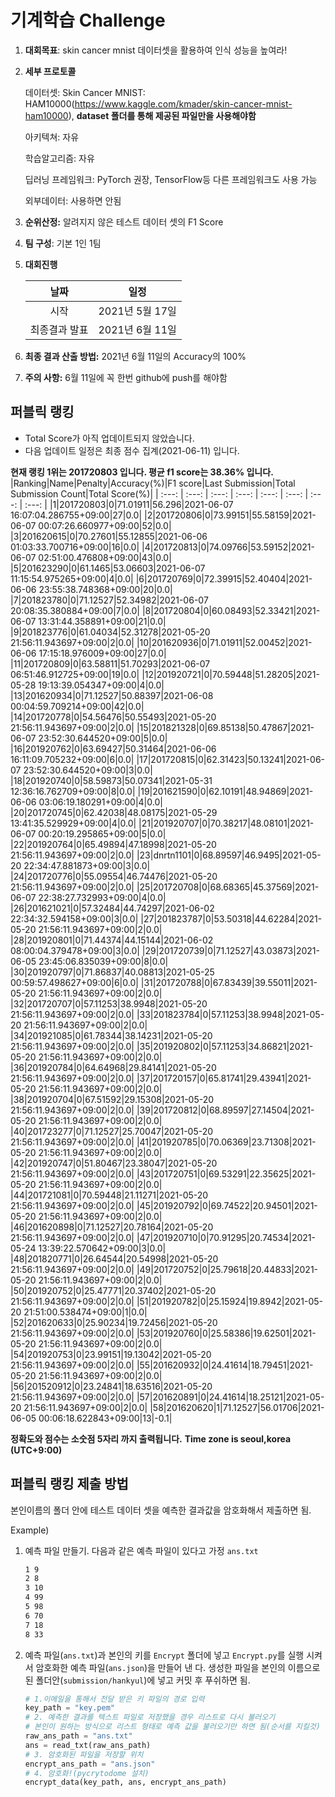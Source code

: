 # **기계학습 Challenge**
1. **대회목표**: skin cancer mnist 데이터셋을 활용하여 인식 성능을 높여라!

2. **세부 프로토콜**

   데이터셋: Skin Cancer MNIST: HAM10000(https://www.kaggle.com/kmader/skin-cancer-mnist-ham10000), 
           **dataset 폴더를 통해 제공된 파일만을 사용해야함**

   아키텍쳐: 자유

   학습알고리즘: 자유

   딥러닝 프레임워크: PyTorch 권장, TensorFlow등 다른 프레임워크도 사용 가능

   외부데이터: 사용하면 안됨

3. **순위산정:** 알려지지 않은 테스트 데이터 셋의 F1 Score

4. **팀 구성**: 기본 1인 1팀

5. **대회진행**

   |     날짜      |      일정       |
   | :-----------: | :-------------: |
   |     시작      | 2021년 5월 17일 |
   | 최종결과 발표 | 2021년 6월 11일  |

6. **최종 결과 산출 방법:** 2021년 6월 11일의 Accuracy의 100%

7. **주의 사항:** 6월 11일에 꼭 한번 github에 push를 해야함


## 퍼블릭 랭킹

  
- Total Score가 아직 업데이트되지 않았습니다. 
 - 다음 업데이트 일정은 최종 점수 집계(2021-06-11) 입니다.
  
**현재 랭킹 1위는 201720803 입니다. 평균 f1 score는 38.36% 입니다.**
|Ranking|Name|Penalty|Accuracy(%)|F1 score|Last Submission|Total Submission Count|Total Score(%)|
| :---: | :---: | :---: | :---: | :---: | :---: | :---: | :---: |
|1|201720803|0|71.01911|56.296|2021-06-07 16:07:04.286755+09:00|27|0.0|
|2|201720806|0|73.99151|55.58159|2021-06-07 00:07:26.660977+09:00|52|0.0|
|3|201620615|0|70.27601|55.12855|2021-06-06 01:03:33.700716+09:00|16|0.0|
|4|201720813|0|74.09766|53.59152|2021-06-07 02:51:00.476808+09:00|43|0.0|
|5|201623290|0|61.1465|53.06603|2021-06-07 11:15:54.975265+09:00|4|0.0|
|6|201720769|0|72.39915|52.40404|2021-06-06 23:55:38.748368+09:00|20|0.0|
|7|201823780|0|71.12527|52.34982|2021-06-07 20:08:35.380884+09:00|7|0.0|
|8|201720804|0|60.08493|52.33421|2021-06-07 13:31:44.358891+09:00|21|0.0|
|9|201823776|0|61.04034|52.31278|2021-05-20 21:56:11.943697+09:00|2|0.0|
|10|201620936|0|71.01911|52.00452|2021-06-06 17:15:18.976009+09:00|27|0.0|
|11|201720809|0|63.58811|51.70293|2021-06-07 06:51:46.912725+09:00|19|0.0|
|12|201920721|0|70.59448|51.28205|2021-05-28 19:13:39.054347+09:00|4|0.0|
|13|201620934|0|71.12527|50.88397|2021-06-08 00:04:59.709214+09:00|42|0.0|
|14|201720778|0|54.56476|50.55493|2021-05-20 21:56:11.943697+09:00|2|0.0|
|15|201821328|0|69.85138|50.47867|2021-06-07 23:52:30.644520+09:00|5|0.0|
|16|201920762|0|63.69427|50.31464|2021-06-06 16:11:09.705232+09:00|6|0.0|
|17|201720815|0|62.31423|50.13241|2021-06-07 23:52:30.644520+09:00|3|0.0|
|18|201920740|0|58.59873|50.07341|2021-05-31 12:36:16.762709+09:00|8|0.0|
|19|201621590|0|62.10191|48.94869|2021-06-06 03:06:19.180291+09:00|4|0.0|
|20|201720745|0|62.42038|48.08175|2021-05-29 13:41:35.529929+09:00|4|0.0|
|21|201920707|0|70.38217|48.08101|2021-06-07 00:20:19.295865+09:00|5|0.0|
|22|201920764|0|65.49894|47.18998|2021-05-20 21:56:11.943697+09:00|2|0.0|
|23|dnrtn1101|0|68.89597|46.9495|2021-05-20 22:34:47.881873+09:00|3|0.0|
|24|201720776|0|55.09554|46.74476|2021-05-20 21:56:11.943697+09:00|2|0.0|
|25|201720708|0|68.68365|45.37569|2021-06-07 22:38:27.732993+09:00|4|0.0|
|26|201621021|0|57.32484|44.74297|2021-06-02 22:34:32.594158+09:00|3|0.0|
|27|201823787|0|53.50318|44.62284|2021-05-20 21:56:11.943697+09:00|2|0.0|
|28|201920801|0|71.44374|44.15144|2021-06-02 08:00:04.379478+09:00|3|0.0|
|29|201720739|0|71.12527|43.03873|2021-06-05 23:45:06.835039+09:00|8|0.0|
|30|201920797|0|71.86837|40.08813|2021-05-25 00:59:57.498627+09:00|6|0.0|
|31|201720788|0|67.83439|39.55011|2021-05-20 21:56:11.943697+09:00|2|0.0|
|32|201720707|0|57.11253|38.9948|2021-05-20 21:56:11.943697+09:00|2|0.0|
|33|201823784|0|57.11253|38.9948|2021-05-20 21:56:11.943697+09:00|2|0.0|
|34|201921085|0|61.78344|38.14231|2021-05-20 21:56:11.943697+09:00|2|0.0|
|35|201920802|0|57.11253|34.86821|2021-05-20 21:56:11.943697+09:00|2|0.0|
|36|201920784|0|64.64968|29.84141|2021-05-20 21:56:11.943697+09:00|2|0.0|
|37|201720157|0|65.81741|29.43941|2021-05-20 21:56:11.943697+09:00|2|0.0|
|38|201920704|0|67.51592|29.15308|2021-05-20 21:56:11.943697+09:00|2|0.0|
|39|201720812|0|68.89597|27.14504|2021-05-20 21:56:11.943697+09:00|2|0.0|
|40|201723277|0|71.12527|25.70047|2021-05-20 21:56:11.943697+09:00|2|0.0|
|41|201920785|0|70.06369|23.71308|2021-05-20 21:56:11.943697+09:00|2|0.0|
|42|201920747|0|51.80467|23.38047|2021-05-20 21:56:11.943697+09:00|2|0.0|
|43|201720751|0|69.53291|22.35625|2021-05-20 21:56:11.943697+09:00|2|0.0|
|44|201721081|0|70.59448|21.11271|2021-05-20 21:56:11.943697+09:00|2|0.0|
|45|201920792|0|69.74522|20.94501|2021-05-20 21:56:11.943697+09:00|2|0.0|
|46|201620898|0|71.12527|20.78164|2021-05-20 21:56:11.943697+09:00|2|0.0|
|47|201920710|0|70.91295|20.74534|2021-05-24 13:39:22.570642+09:00|3|0.0|
|48|201820771|0|26.64544|20.54998|2021-05-20 21:56:11.943697+09:00|2|0.0|
|49|201720752|0|25.79618|20.44833|2021-05-20 21:56:11.943697+09:00|2|0.0|
|50|201920752|0|25.47771|20.37402|2021-05-20 21:56:11.943697+09:00|2|0.0|
|51|201920782|0|25.15924|19.8942|2021-05-20 21:51:00.538474+09:00|1|0.0|
|52|201620633|0|25.90234|19.72456|2021-05-20 21:56:11.943697+09:00|2|0.0|
|53|201920760|0|25.58386|19.62501|2021-05-20 21:56:11.943697+09:00|2|0.0|
|54|201920753|0|23.99151|19.13042|2021-05-20 21:56:11.943697+09:00|2|0.0|
|55|201620932|0|24.41614|18.79451|2021-05-20 21:56:11.943697+09:00|2|0.0|
|56|201520912|0|23.24841|18.63516|2021-05-20 21:56:11.943697+09:00|2|0.0|
|57|201620891|0|24.41614|18.25121|2021-05-20 21:56:11.943697+09:00|2|0.0|
|58|201620620|1|71.12527|56.01706|2021-06-05 00:06:18.622843+09:00|13|-0.1|


**정확도와 점수는 소숫점 5자리 까지 출력됩니다.**
**Time zone is seoul,korea (UTC+9:00)**
## 퍼블릭 랭킹 제출 방법

본인이름의 폴더 안에 테스트 데이터 셋을 예측한 결과값을 암호화해서 제출하면 됨.

Example) 

1. 예측 파일 만들기. 다음과 같은 예측 파일이 있다고 가정 `ans.txt`

   ```tex
   1 9
   2 8
   3 10
   4 99
   5 98
   6 70
   7 18
   8 33
   ```

2. 예측 파일(`ans.txt`)과 본인의 키를 `Encrypt` 폴더에 넣고 `Encrypt.py`를 실행 시켜서 암호화한 예측 파일(`ans.json`)을 만들어 낸 다. 생성한 파일을 본인의 이름으로 된 폴더안(`submission/hankyul`)에 넣고 커밋 후 푸쉬하면 됨.

   ```python
   # 1.이메일을 통해서 전달 받은 키 파일의 경로 입력
   key_path = "key.pem"
   # 2. 예측한 결과를 텍스트 파일로 저장했을 경우 리스트로 다시 불러오기
   # 본인이 원하는 방식으로 리스트 형태로 예측 값을 불러오기만 하면 됨(순서를 지킬것)
   raw_ans_path = "ans.txt"
   ans = read_txt(raw_ans_path)
   # 3. 암호화된 파일을 저장할 위치
   encrypt_ans_path = "ans.json"
   # 4. 암호화!(pycrytodome 설치)
   encrypt_data(key_path, ans, encrypt_ans_path)
   ```




